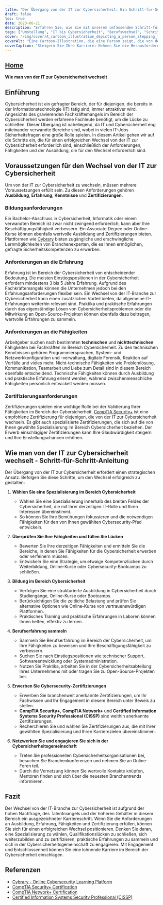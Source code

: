 ```yaml
---
title: "Der Übergang von der IT zur Cybersicherheit: Ein Schritt-für-Schritt-Leitfaden für den Erfolg"
draft: false
toc: true
date: 2023-06-21
description: "Erfahren Sie, wie Sie mit unserem umfassenden Schritt-für-Schritt-Leitfaden erfolgreich von der IT in die Cybersicherheit wechseln können, um einen erfolgreichen Karrierewechsel zu gewährleisten."
tags: ["Umstellung", "IT bis Cybersicherheit", "Berufswechsel", "Schritt-für-Schritt-Anleitung", "Bildung", "erleben", "Fähigkeiten", "Zertifizierungen", "Spezialisierung", "professionelles Networking", "Cybersicherheitsgemeinschaft", "Talentmangel", "hohe Nachfrage", "Branchentrends", "praktische Erfahrung", "technische Fähigkeiten", "nichttechnische Fertigkeiten", "Cybersicherheits-Zertifizierungen", "Online-Kurse", "Cybersicherheitsausbildung", "Umstellung auf Cybersicherheit", "IT-Laufbahnwechsel", "Cybersicherheitsfähigkeiten", "Cybersecurity-Arbeitsmarkt", "Cybersicherheitsschulung", "Spezialisierung auf Cybersicherheit", "Cybersicherheitsfachleute", "Cybersicherheitsindustrie", "IT-Kenntnisse im Bereich Cybersicherheit", "Karrierewege in der Cybersicherheit", "Beschäftigungsmöglichkeiten im Bereich der Cybersicherheit"]
cover: "/img/cover/A_cartoon_illustration_depicting_a_person_stepping_from_an.png"
coverAlt: "Eine Cartoon-Illustration, die eine Person zeigt, die von der IT-Welt in die Welt der Cybersicherheit wechselt."
coverCaption: "Steigern Sie Ihre Karriere: Nehmen Sie die Herausforderung Cybersecurity an!"
---
```


## [Home](/cyber-security-career-playbook-start/)

**Wie man von der IT zur Cybersicherheit wechselt**

## Einführung

Cybersicherheit ist ein gefragter Bereich, der für diejenigen, die bereits in der Informationstechnologie (IT) tätig sind, immer attraktiver wird. Angesichts des gravierenden Fachkräftemangels im Bereich der Cybersicherheit werden erfahrene Fachleute benötigt, um die Lücke zu schließen. Dieser Übergang ist naheliegend, da IT und Cybersicherheit eng miteinander verwandte Bereiche sind, wobei in vielen IT-Jobs Sicherheitsfragen eine große Rolle spielen. In diesem Artikel gehen wir auf die Schritte ein, die für einen erfolgreichen Wechsel von der IT zur Cybersicherheit erforderlich sind, einschließlich der Anforderungen, Fähigkeiten und der Ausbildung, die für den Wechsel erforderlich sind.

## Voraussetzungen für den Wechsel von der IT zur Cybersicherheit

Um von der IT zur Cybersicherheit zu wechseln, müssen mehrere Voraussetzungen erfüllt sein. Zu diesen Anforderungen gehören **Ausbildung**, **Erfahrung**, **Kenntnisse** und **Zertifizierungen**.

### Bildungsanforderungen

Ein Bachelor-Abschluss in Cybersicherheit, Informatik oder einem verwandten Bereich ist zwar nicht zwingend erforderlich, kann aber Ihre Beschäftigungsfähigkeit verbessern. Ein Associate Degree oder Online-Kurse können ebenfalls wertvolle Ausbildung und Zertifizierungen bieten. Plattformen wie [Cybrary](https://www.cybrary.it/) bieten zugängliche und erschwingliche Lernmöglichkeiten von Branchenexperten, die es Ihnen ermöglichen, gefragte Sicherheitskompetenzen zu erwerben.

### Anforderungen an die Erfahrung

Erfahrung ist im Bereich der Cybersicherheit von entscheidender Bedeutung. Die meisten Einstiegspositionen in der Cybersicherheit erfordern mindestens 3 bis 5 Jahre Erfahrung. Aufgrund des Fachkräftemangels können die Unternehmen jedoch bei den Erfahrungsanforderungen flexibel sein. Ein Wechsel von der IT-Branche zur Cybersicherheit kann einen zusätzlichen Vorteil bieten, da allgemeine IT-Erfahrungen weiterhin relevant sind. Praktika und praktische Erfahrungen durch das eigenständige Lösen von Cybersicherheitsproblemen oder die Mitwirkung an Open-Source-Projekten können ebenfalls dazu beitragen, wertvolle Erfahrungen zu sammeln.

### Anforderungen an die Fähigkeiten

Arbeitgeber suchen nach bestimmten **technischen** und **nichttechnischen** Fähigkeiten bei Fachkräften im Bereich Cybersicherheit. Zu den technischen Kenntnissen gehören Programmiersprachen, System- und Netzwerkkonfiguration und -verwaltung, digitale Forensik, Reaktion auf Vorfälle und vieles mehr. Nicht-technische Fähigkeiten wie Problemlösung, Kommunikation, Teamarbeit und Liebe zum Detail sind in diesem Bereich ebenfalls entscheidend. Technische Fähigkeiten können durch Ausbildung und praktische Erfahrung erlernt werden, während zwischenmenschliche Fähigkeiten persönlich entwickelt werden müssen.

### Zertifizierungsanforderungen

Zertifizierungen spielen eine wichtige Rolle bei der Validierung Ihrer Fähigkeiten im Bereich der Cybersicherheit. [CompTIA Security+](https://www.comptia.org/certifications/security) ist eine empfohlene Zertifizierung für diejenigen, die von der IT zur Cybersicherheit wechseln. Es gibt auch spezialisierte Zertifizierungen, die sich auf die von Ihnen gewählte Spezialisierung im Bereich Cybersicherheit beziehen. Der Erwerb einschlägiger Zertifizierungen kann Ihre Glaubwürdigkeit steigern und Ihre Einstellungschancen erhöhen.

## Wie man von der IT zur Cybersicherheit wechselt - Schritt-für-Schritt-Anleitung

Der Übergang von der IT zur Cybersicherheit erfordert einen strategischen Ansatz. Befolgen Sie diese Schritte, um den Wechsel erfolgreich zu gestalten:

1. **Wählen Sie eine Spezialisierung im Bereich Cybersicherheit**
   - Wählen Sie eine Spezialisierung innerhalb des breiten Feldes der Cybersicherheit, die mit Ihrer derzeitigen IT-Rolle und Ihren Interessen übereinstimmt.
   - So können Sie Ihre Bemühungen fokussieren und die notwendigen Fähigkeiten für den von Ihnen gewählten Cybersecurity-Pfad entwickeln.

2. **Überprüfen Sie Ihre Fähigkeiten und füllen Sie Lücken**
   - Bewerten Sie Ihre derzeitigen Fähigkeiten und ermitteln Sie die Bereiche, in denen Sie Fähigkeiten für die Cybersicherheit erwerben oder verfeinern müssen.
   - Entwickeln Sie eine Strategie, um etwaige Kompetenzlücken durch Weiterbildung, Online-Kurse oder Cybersecurity-Bootcamps zu schließen.

3. **Bildung im Bereich Cybersicherheit**
   - Verfolgen Sie eine strukturierte Ausbildung in Cybersicherheit durch Studiengänge, Online-Kurse oder Bootcamps.
   - Berücksichtigen Sie die zeitliche Belastung und prüfen Sie alternative Optionen wie Online-Kurse von vertrauenswürdigen Plattformen.
   - Praktisches Training und praktische Erfahrungen in Laboren können Ihnen helfen, effektiv zu lernen.

4. **Berufserfahrung sammeln**
   - Sammeln Sie Berufserfahrung im Bereich der Cybersicherheit, um Ihre Fähigkeiten zu beweisen und Ihre Beschäftigungsfähigkeit zu verbessern.
   - Suchen Sie nach Einstiegspositionen wie technischer Support, Softwareentwicklung oder Systemadministration.
   - Nutzen Sie Praktika, arbeiten Sie in der Cybersicherheitsabteilung Ihres Unternehmens mit oder tragen Sie zu Open-Source-Projekten bei.

5. **Erwerben Sie Cybersecurity-Zertifizierungen**
   - Erwerben Sie branchenweit anerkannte Zertifizierungen, um Ihr Fachwissen und Ihr Engagement in diesem Bereich unter Beweis zu stellen.
   - **CompTIA Security+**, **CompTIA Network+** und **Certified Information Systems Security Professional (CISSP)** sind weithin anerkannte Zertifizierungen.
   - Recherchieren Sie und wählen Sie Zertifizierungen aus, die mit Ihrer gewählten Spezialisierung und Ihren Karrierezielen übereinstimmen.

6. **Netzwerken Sie und engagieren Sie sich in der Cybersicherheitsgemeinschaft**
   - Treten Sie professionellen Cybersicherheitsorganisationen bei, besuchen Sie Branchenkonferenzen und nehmen Sie an Online-Foren teil.
   - Durch die Vernetzung können Sie wertvolle Kontakte knüpfen, Mentoren finden und sich über die neuesten Branchentrends informieren.

## Fazit

Der Wechsel von der IT-Branche zur Cybersicherheit ist aufgrund der hohen Nachfrage, des Talentmangels und der höheren Gehälter in diesem Bereich ein ausgezeichneter Karriereschritt. Wenn Sie die Anforderungen an Ausbildung, Erfahrung, Fähigkeiten und Zertifizierung erfüllen, können Sie sich für einen erfolgreichen Wechsel positionieren. Denken Sie daran, eine Spezialisierung zu wählen, Qualifikationslücken zu schließen, sich weiterzubilden und zu zertifizieren, praktische Erfahrungen zu sammeln und sich in der Cybersicherheitsgemeinschaft zu engagieren. Mit Engagement und Entschlossenheit können Sie eine lohnende Karriere im Bereich der Cybersicherheit einschlagen.

## Referenzen

- [Cybrary - Online Cybersecurity Learning Platform](https://www.cybrary.it/)
- [CompTIA Security+ Certification](https://www.comptia.org/certifications/security)
- [CompTIA Network+ Certification](https://www.comptia.org/certifications/network)
- [Certified Information Systems Security Professional (CISSP)](https://www.isc2.org/Certifications/CISSP)
